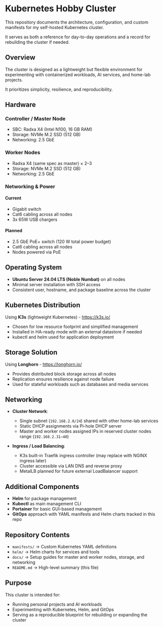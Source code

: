 # Kubernetes Hobby Cluster

This repository documents the architecture, configuration, and custom manifests for my self-hosted Kubernetes cluster.

It serves as both a reference for day-to-day operations and a record for rebuilding the cluster if needed.

## Overview

The cluster is designed as a lightweight but flexible environment for experimenting with containerized workloads, AI services, and home-lab projects.

It prioritizes simplicity, resilience, and reproducibility.

## Hardware

### Controller / Master Node  
- SBC: Radxa X4 (Intel N100, 16 GB RAM)  
- Storage: NVMe M.2 SSD (512 GB)  
- Networking: 2.5 GbE

### Worker Nodes  
- Radxa X4 (same spec as master) × 2–3  
- Storage: NVMe M.2 SSD (512 GB)  
- Networking: 2.5 GbE

### Networking & Power

#### Current
- Gigabit switch
- Cat6 cabling across all nodes
- 3x 65W USB chargers

#### Planned
- 2.5 GbE PoE+ switch (120 W total power budget)  
- Cat6 cabling across all nodes  
- Nodes powered via PoE

## Operating System

- **Ubuntu Server 24.04 LTS (Noble Numbat)** on all nodes  
- Minimal server installation with SSH access  
- Consistent user, hostname, and package baseline across the cluster

## Kubernetes Distribution

Using **K3s** (lightweight Kubernetes) - https://k3s.io/
- Chosen for low resource footprint and simplified management  
- Installed in HA-ready mode with an external datastore if needed  
- kubectl and helm used for application deployment

## Storage Solution

Using **Longhorn** - https://longhorn.io/
- Provides distributed block storage across all nodes  
- Replication ensures resilience against node failure  
- Used for stateful workloads such as databases and media services

## Networking

- **Cluster Network**:
  - Single subnet (`192.168.2.0/24`) shared with other home-lab services
  - Static DHCP assignments via Pi-hole DHCP server
  - Master and worker nodes assigned IPs in reserved cluster nodes range (`192.168.2.31–40`)

- **Ingress / Load Balancing**:
  - K3s built-in Traefik ingress controller (may replace with NGINX ingress later)
  - Cluster accessible via LAN DNS and reverse proxy
  - MetalLB planned for future external LoadBalancer support

## Additional Components

- **Helm** for package management  
- **Kubectl** as main management CLI  
- **Portainer** for basic GUI-based management  
- **GitOps** approach with YAML manifests and Helm charts tracked in this repo  

## Repository Contents

- `manifests/` → Custom Kubernetes YAML definitions  
- `helm/` → Helm charts for services and tools  
- `docs/` → Setup guides for master and worker nodes, storage, and networking  
- `README.md` → High-level summary (this file)

## Purpose

This cluster is intended for:  
- Running personal projects and AI workloads  
- Experimenting with Kubernetes, Helm, and GitOps  
- Serving as a reproducible blueprint for rebuilding or expanding the cluster

